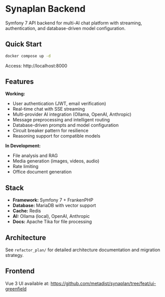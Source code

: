 # Synaplan Backend

Symfony 7 API backend for multi-AI chat platform with streaming, authentication, and database-driven model configuration.

## Quick Start

```bash
docker compose up -d
```

Access: http://localhost:8000

## Features

**Working:**
- User authentication (JWT, email verification)
- Real-time chat with SSE streaming
- Multi-provider AI integration (Ollama, OpenAI, Anthropic)
- Message preprocessing and intelligent routing
- Database-driven prompts and model configuration
- Circuit breaker pattern for resilience
- Reasoning support for compatible models

**In Development:**
- File analysis and RAG
- Media generation (images, videos, audio)
- Rate limiting
- Office document generation

## Stack

- **Framework:** Symfony 7 + FrankenPHP
- **Database:** MariaDB with vector support
- **Cache:** Redis
- **AI:** Ollama (local), OpenAI, Anthropic
- **Docs:** Apache Tika for file processing

## Architecture

See `refactor_plan/` for detailed architecture documentation and migration strategy.

## Frontend

Vue 3 UI available at: https://github.com/metadist/synaplan/tree/feat/ui-greenfield
